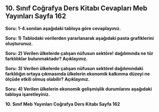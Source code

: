 ## 10. Sınıf Coğrafya Ders Kitabı Cevapları Meb Yayınları Sayfa 162

**Soru: 1-4.sonılan aşağıdaki tabloya göre cevaplayınız.**

**Soru: 1) Tablodaki verilerden yararlanarak aşağıdaki pasta grafiklerini oluşturunuz.**

**Soru: 2) Verilen ülkelerde çalışan nüfusun sektöre! dağılımında ne tür farklılıklar bulunmaktadır? Açıklayınız.**

**Soru: 3) Verilen ülkelerde çalışan nüfusun sektörel dağılımındaki farklılığın ortaya çıkmasında ülkelerin ekonomik kalkınma düzeyi ne ölçüde etkili olmuş olabilir? Açıklayınız.**

**Soru: 4) Verilen ülkelerin ekonomik gelişmişlik durumlarını aşağıdaki tabloya işaretleyiniz.**

**10. Sınıf Meb Yayınları Coğrafya Ders Kitabı Sayfa 162**